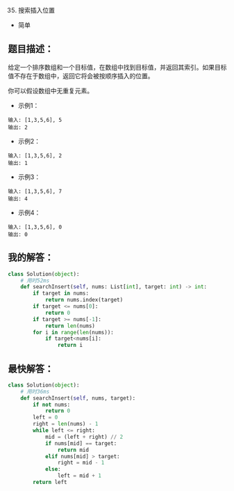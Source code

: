 035. 搜索插入位置

- 简单

## 题目描述：
给定一个排序数组和一个目标值，在数组中找到目标值，并返回其索引。如果目标值不存在于数组中，返回它将会被按顺序插入的位置。

你可以假设数组中无重复元素。

- 示例1：
```
输入: [1,3,5,6], 5
输出: 2
```

- 示例2：
```
输入: [1,3,5,6], 2
输出: 1
```

- 示例3：
```
输入: [1,3,5,6], 7
输出: 4
```

- 示例4：
```
输入: [1,3,5,6], 0
输出: 0
```

## 我的解答：
``` python
class Solution(object):
    # 用时52ms
    def searchInsert(self, nums: List[int], target: int) -> int:
        if target in nums:
            return nums.index(target)
        if target <= nums[0]:
            return 0
        if target >= nums[-1]:
            return len(nums)
        for i in range(len(nums)):
            if target<nums[i]:
                return i
```

## 最快解答：
``` python
class Solution(object):
    # 用时36ms
    def searchInsert(self, nums, target):
        if not nums:
            return 0
        left = 0
        right = len(nums) - 1
        while left <= right:
            mid = (left + right) // 2
            if nums[mid] == target:
                return mid
            elif nums[mid] > target:
                right = mid - 1
            else:
                left = mid + 1
        return left
```
